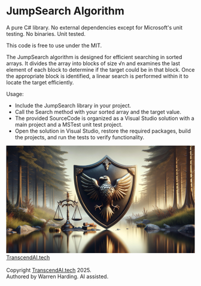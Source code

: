 # JumpSearch Algorithm

A pure C# library. No external dependencies except for Microsoft's unit testing. No binaries. Unit tested.

This code is free to use under the MIT.

The JumpSearch algorithm is designed for efficient searching in sorted arrays. It divides the array into blocks of size √n and examines the last element of each block to determine if the target could be in that block. Once the appropriate block is identified, a linear search is performed within it to locate the target efficiently.

Usage:
- Include the JumpSearch library in your project.
- Call the Search method with your sorted array and the target value.
- The provided SourceCode is organized as a Visual Studio solution with a main project and a MSTest unit test project.
- Open the solution in Visual Studio, restore the required packages, build the projects, and run the tests to verify functionality.

![AI Image](aiimage.jpg)
[TranscendAI.tech](https://TranscendAI.tech)<br>
<br>
Copyright [TranscendAI.tech](https://TranscendAI.tech) 2025.</br>
Authored by Warren Harding. AI assisted.